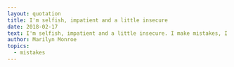 ```yaml
---
layout: quotation
title: I'm selfish, impatient and a little insecure
date: 2018-02-17
text: I'm selfish, impatient and a little insecure. I make mistakes, I am out of control and at times hard to handle. But if you can't handle me at my worst, then you sure as hell don't deserve me at my best.
author: Marilyn Monroe
topics: 
  - mistakes
---
```

